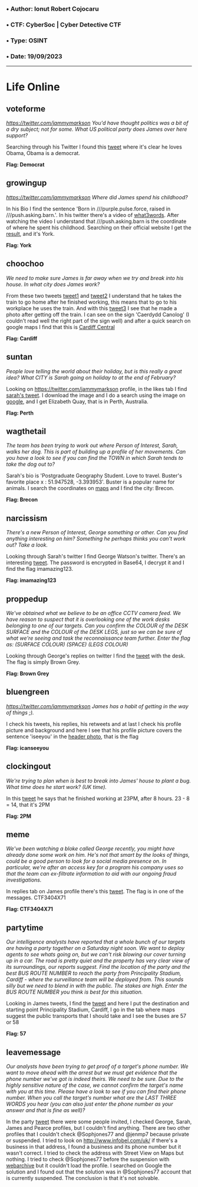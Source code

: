 ### • Author: Ionut Robert Cojocaru <br>
### • CTF: CyberSoc | Cyber Detective CTF<br>
### • Type: OSINT<br>
### • Date: 19/09/2023<br>
---
# Life Online
## voteforme
*https://twitter.com/jammymarkson
You'd have thought politics was a bit of a dry subject; not for some.
What US political party does James over here support?*

Searching through his Twitter I found this [tweet](https://twitter.com/jammymarkson/status/1226982759794692096) where it's clear he loves Obama, Obama is a democrat.<br>

**Flag: Democrat**

## growingup
*https://twitter.com/jammymarkson
Where did James spend his childhood?*

In his Bio I find the sentence 'Born in ///purple.pulse.force, raised in ///push.asking.barn.'. In his twitter there's a video of [what3words](https://twitter.com/jammymarkson/status/1226982119009914880). After watching the video I understand that ///push.asking.barn is the coordinate of where he spent his childhood.
Searching on their official website I get the [result](https://what3words.com/push.asking.barn), and it's York.<br>

**Flag: York**

## choochoo
*We need to make sure James is far away when we try and break into his house.
In what city does James work?*

From these two tweets [tweet1](https://twitter.com/jammymarkson/status/1226992456635473921) and [tweet2](https://twitter.com/jammymarkson/status/1226989808783888384) I understand that he takes the train to go home after he finished working, this means that to go to his workplace he uses the train.
And with this [tweet3](https://twitter.com/jammymarkson/status/1226997008977866753) I see that he made a photo after getting off the train. I can see on the sign 'Caerdydd Canolog' (I couldn't read well the right part of the sign well) and after a quick search on google maps I find that this is [Cardiff Central](https://www.google.com/maps/place/Cardiff+Central+Railway+Station+(South+Entrance)/@51.4751231,-3.1789006,3a,75y,90t/data=!3m8!1e2!3m6!1sAF1QipPPtO1JjiTr6-_pQexH6PxKjtDn2L8vuVRKgmqv!2e10!3e12!6shttps:%2F%2Flh5.googleusercontent.com%2Fp%2FAF1QipPPtO1JjiTr6-_pQexH6PxKjtDn2L8vuVRKgmqv%3Dw114-h86-k-no!7i4032!8i3024!4m7!3m6!1s0x486e1cb252067a43:0x663b9d68272b469d!8m2!3d51.4751516!4d-3.1789539!10e5!16s%2Fg%2F11dyxg_5q2?entry=ttu)<br>

**Flag: Cardiff**

## suntan
*People love telling the world about their holiday, but is this really a great idea?
What CITY is Sarah going on holiday to at the end of February?*

Looking on https://twitter.com/jammymarkson profile, in the likes tab I find [sarah's tweet](https://twitter.com/sarah_luxton/status/1227572157393309697). I download the image and I do a search using the image on [google](https://lens.google.com/search?ep=gisbubb&hl=en-IT&re=df&p=AbrfA8qFXHunJjT74oJenttTIrgx-eAj8bf-vV838yL0fO1ydVXpETQuAxjqRe_AS25I4r9zMGvR3PitHuS8OCrs3tfMaHd5YeeixJnwhXhPBW1SQ3SKgxIccQYWZuLzu5izlAmGblTGL7z7dsPmjSUKYHm9fGLMrFhRbTENOJOsdIry3-aT3kpHnDX7N3NrEDwnXJ2IHsVKutmXTJZuyWO2Ql65Rhg%3D#lns=W251bGwsbnVsbCxudWxsLG51bGwsbnVsbCxudWxsLG51bGwsIkVrY0tKRFZsTnpBd09UYzNMVEJtTURrdE5EZGxNeTFpTnpBMUxUYzFPREEyTURNd1lUTTROaElmUVRKM1ZHbGlOMFprTXpSVFRVbG5SM0JuU1V4dVVESlpWM2xpY0hGb1p3PT0iXQ==), and I get Elizabeth Quay, that is in Perth, Australia. <br>

**Flag: Perth**

## wagthetail
*The team has been trying to work out where Person of Interest, Sarah, walks her dog. This is part of building up a profile of her movements.
Can you have a look to see if you can find the TOWN in which Sarah tends to take the dog out to?*

 Sarah's bio is 'Postgraduate Geography Student. Love to travel. Buster's favorite place x : 51.947528, -3.393953'. Buster is a popular name for animals. I search the coordinates on [maps](https://www.google.com/maps/place/51%C2%B056'51.1%22N+3%C2%B023'38.2%22W/@51.9438171,-3.3965849,15.25z/data=!4m4!3m3!8m2!3d51.947528!4d-3.393953?entry=ttu) and I find the city: Brecon.<br>

**Flag: Brecon**

## narcissism
*There's a new Person of Interest, George something or other.
Can you find anything interesting on him? Something he perhaps thinks you can't work out?
Take a look.*

Looking through Sarah's twitter I find George Watson's twitter. There's an interesting [tweet](https://twitter.com/GeorgeWatson428/status/1227620834996563968). The password is encrypted in Base64, I decrypt it and I find the flag imamazing123.<br>

**Flag: imamazing123**

## proppedup
*We've obtained what we believe to be an office CCTV camera feed.
We have reason to suspect that it is overlooking one of the work desks belonging to one of our targets.
Can you confirm the COLOUR of the DESK SURFACE and the COLOUR of the DESK LEGS, just so we can be sure of what we're seeing and task the reconnaissance team further.
Enter the flag as:
(SURFACE COLOUR) (SPACE) (LEGS COLOUR)*

Looking through George's replies on twitter I find the [tweet](https://twitter.com/PearceRees/status/1227605069446643713) with the desk. The flag is simply Brown Grey.<br>

**Flag: Brown Grey**

## bluengreen
*https://twitter.com/jammymarkson
James has a habit of getting in the way of things ;).*

I check his tweets, his replies, his retweets and at last I check his profile picture and background and here I see that his profile picture covers the sentence 'iseeyou' in the [header photo](https://twitter.com/jammymarkson/header_photo), that is the flag<br>

**Flag: icanseeyou**

## clockingout
*We're trying to plan when is best to break into James' house to plant a bug.
What time does he start work? (UK time).*

In this [tweet](https://twitter.com/jammymarkson/status/1226989808783888384) he says that he finished working at 23PM, after 8 hours. 23 - 8 = 14, that it's 2PM<br>

**Flag: 2PM**

## meme
*We've been watching a bloke called George recently, you might have already done some work on him.
He's not that smart by the looks of things, could be a good person to look for a social media presence on.
In particular, we're after an access key for a program his company uses so that the team can ex-filtrate information to aid with our ongoing fraud investigations.*

In replies tab on James profile there's this [tweet](https://twitter.com/GeorgeWatson428/status/1227648566316978176). The flag is in one of the messages. CTF3404X71<br>

**Flag: CTF3404X71**

## partytime
*Our intelligence analysts have reported that a whole bunch of our targets are having a party together on a Saturday night soon.
We want to deploy agents to see whats going on, but we can't risk blowing our cover turning up in a car. The road is pretty quiet and the property has very clear view of its surroundings, our reports suggest.
Find the location of the party and the best BUS ROUTE NUMBER to reach the party from Principality Stadium, Cardiff - where the surveillance team will be deployed from.
This sounds silly but we need to blend in with the public. The stakes are high.
Enter the BUS ROUTE NUMBER you think is best for this situation.*

Looking in James tweets, I find the [tweet](https://twitter.com/PearceRees/status/1227617292680298500) and here I put the destination and starting point Principality Stadium, Cardiff, I go in the tab where maps suggest the public transports that I should take and I see the buses are 57 or 58<br>

**Flag: 57**

## leavemessage
*Our analysts have been trying to get proof of a target's phone number.
We want to move ahead with the arrest but we must get evidence that the phone number we've got is indeed theirs. We need to be sure.
Due to the highly sensitive nature of the case, we cannot confirm the target's name with you at this time.
Please have a look to see if you can find their phone number.
When you call the target's number what are the LAST THREE WORDS you hear (you can also just enter the phone number as your answer and that is fine as well)?*

In the party [tweet](https://twitter.com/PearceRees/status/1227617292680298500) there were some people invited, I checked George, Sarah, James and Pearce profiles, but I couldn't find anything. There are two other profiles that I couldn't check @Sophjones77 and @jenmp7 because private or suspended. I tried to look on http://www.infobel.com/uk/ if there's a business in that address, I found a business and its phone number but it wasn't correct. I tried to check the address with Street View on Maps but nothing. I tried to check @Sophjones77 before the suspension with [webarchive](https://web.archive.org/) but it couldn't load the profile. I searched on Google the solution and I found out that the solution was in @Sophjones77 account that is currently suspended. The conclusion is that it's not solvable.<br>



